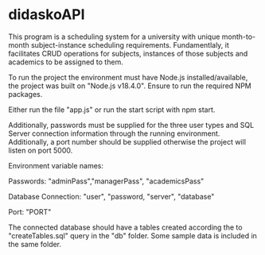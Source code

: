 # didaskoAPI
This program is a scheduling system for a university with unique month-to-month subject-instance scheduling requirements. Fundamentlaly, it facilitates CRUD operations for subjects, instances of those subjects and academics to be assigned to them.

To run the project the environment must have Node.js installed/available, the project was built on "Node.js v18.4.0". Ensure to run the required NPM packages.

Either run the file "app.js" or run the start script with npm start.

Additionally, passwords must be supplied for the three user types and SQL Server connection information through the running environment. Additionally, a port number should be supplied otherwise the project will listen on port 5000.

Environment variable names:

Passwords: "adminPass","managerPass", "academicsPass"

Database Connection: "user", "password, "server", "database"

Port: "PORT"

The connected database should have a tables created according the to "createTables.sql" query in the "db" folder. Some sample data is included in the same folder.